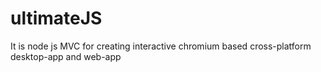 # ultimateJS
It is node js MVC for creating interactive chromium based cross-platform desktop-app and web-app

